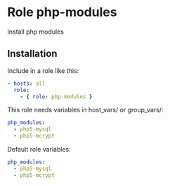 # Role php-modules

Install php modules

## Installation 

Include in a role like this:

```yaml
- hosts: all
  role: 
    - { role: php-modules }
```

This role needs variables in host_vars/ or group_vars/:

```yaml
php_modules:
  - php5-mysql
  - php5-mcrypt

```


Default role variables:

```yaml
php_modules:
  - php5-mysql
  - php5-mcrypt

```